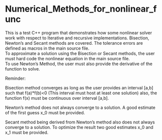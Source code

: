 # Numerical_Methods_for_nonlinear_func


This is a test C++ program that demonstrates how some nonlinear solver work with respect to Iterative and recursive implementations. 
Bisection, Newton’s and Secant methods are covered. The tolerance errors are defined as macros in the main source file.  
To approximate a solution using the Bisection or Secant methods, the user must hard code the nonlinear equation in the main source file.  
To use Newton’s Method, the user must also provide the derivative of the function to solve.    

Reminder: 

Bisection method converges as long as the user provides an interval [a,b] such that f(a)*f(b)<0
(This interval must host at least one solution) also, the function f(x) must be continuous over interval [a,b].

Newton’s method does not always converge to a solution. A good estimate of the first guess x_0 must be provided.

Secant method being derived from Newton’s method also does not always converge to a solution. 
To optimize the result two good estimates x_0 and x_1 must be provided.

